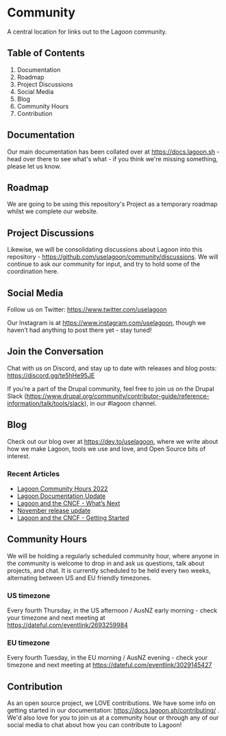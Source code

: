# Community
A central location for links out to the Lagoon community.

## Table of Contents
1. Documentation
2. Roadmap
3. Project Discussions
4. Social Media
5. Blog
6. Community Hours
7. Contribution


## Documentation
Our main documentation has been collated over at https://docs.lagoon.sh - head over there to see what's what - if you think we're missing something, please let us know.

## Roadmap
We are going to be using this repository's Project as a temporary roadmap whilst we complete our website.

## Project Discussions
Likewise, we will be consolidating discussions about Lagoon into this repository - https://github.com/uselagoon/community/discussions. We will continue to ask our community for input, and try to hold some of the coordination here.

## Social Media

Follow us on Twitter: https://www.twitter.com/uselagoon

Our Instagram is at https://www.instagram.com/uselagoon, though we haven’t had anything to post there yet - stay tuned!

## Join the Conversation

Chat with us on Discord, and stay up to date with releases and blog posts: https://discord.gg/te5hHe95JE

If you’re a part of the Drupal community, feel free to join us on the Drupal Slack (https://www.drupal.org/community/contributor-guide/reference-information/talk/tools/slack), in our #lagoon channel. 

## Blog

Check out our blog over at https://dev.to/uselagoon, where we write about how we make Lagoon, tools we use and love, and Open Source bits of interest.

### Recent Articles
<!--START_SECTION:devtofeed-->
* [Lagoon Community Hours 2022](https:&#x2F;&#x2F;dev.to&#x2F;uselagoon&#x2F;lagoon-community-hours-2022-4bd4)
* [Lagoon Documentation Update](https:&#x2F;&#x2F;dev.to&#x2F;uselagoon&#x2F;lagoon-documentation-update-5clm)
* [Lagoon and the CNCF - What’s Next](https:&#x2F;&#x2F;dev.to&#x2F;uselagoon&#x2F;lagoon-and-the-cncf-whats-next-41k)
* [November release update](https:&#x2F;&#x2F;dev.to&#x2F;uselagoon&#x2F;november-release-update-300o)
* [Lagoon and the CNCF - Getting Started](https:&#x2F;&#x2F;dev.to&#x2F;uselagoon&#x2F;lagoon-and-the-cncf-getting-started-5911)
<!--END_SECTION:devtofeed-->

## Community Hours

We will be holding a regularly scheduled community hour, where anyone in the community is welcome to drop in and ask us questions, talk about projects, and chat.
It is currently scheduled to be held every two weeks, alternating between US and EU friendly timezones.

### US timezone
Every fourth Thursday, in the US afternoon / AusNZ early morning - check your timezone and next meeting at https://dateful.com/eventlink/2693259984

### EU timezone
Every fourth Tuesday, in the EU morning / AusNZ evening - check your timezone and next meeting at https://dateful.com/eventlink/3029145427

## Contribution

As an open source project, we LOVE contributions. We have some info on getting started in our documentation: https://docs.lagoon.sh/contributing/ . We'd also love for you to join us at a community hour or through any of our social media to chat about how you can contribute to Lagoon!




